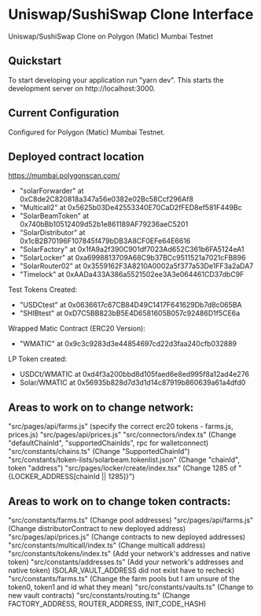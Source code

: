 # Uniswap/SushiSwap Clone Interface
Uniswap/SushiSwap Clone on Polygon (Matic) Mumbai Testnet

## Quickstart
To start developing your application run "yarn dev". This starts the development server on http://localhost:3000.

## Current Configuration
Configured for Polygon (Matic) Mumbai Testnet.

## Deployed contract location
https://mumbai.polygonscan.com/
* "solarForwarder" at 0xC8de2C820818a347a56e0382e02Bc58Ccf296Af8
* "Multicall2" at 0x5625b03De42553340E70CaD2fFED8ef581F449Bc
* "SolarBeamToken" at 0x740bBb10512409d52b1e861189AF79236aeC5201
* "SolarDistributor" at 0x1cB2B70196F107845f479bDB3A8CF0EFe64E6616
* "SolarFactory" at 0x1fA9a2f390C901df7023Ad652C361b6FA5124eA1
* "SolarLocker" at 0xa6998813709A68C9b37BCc9511521a7021cFB896
* "SolarRouter02" at 0x3559162F3A8210A0002a5f377a53De1FF3a2aDA7
* "Timelock" at 0xAADa433A386a5521502ee3A3e064461CD37dbC9F

Test Tokens Created:
* "USDCtest" at 0x0636617c67CB84D49C1417F641629Db7d8c065BA
* "SHIBtest" at 0xD7C5BB823bB5E4D6581605B057c92486D1f5CE6a

Wrapped Matic Contract (ERC20 Version):
* "WMATIC" at 0x9c3c9283d3e44854697cd22d3faa240cfb032889

LP Token created:
* USDCt/WMATIC at 0xd4f3a200bbd8d105faed6e8ed995f8a12ad4e276
* Solar/WMATIC at 0x56935b828d7d3d1d14c87919b860639a61a4dfd0

## Areas to work on to change network:
"src/pages/api/farms.js" (specify the correct erc20 tokens - farms.js, prices.js)
"src/pages/api/prices.js"
"src/connectors/index.ts" (Change "defaultChainId", "supportedChainIds", rpc for walletconnect) 
"src/constants/chains.ts" (Change "SupportedChainId")
"src/constants/token-lists/solarbeam.tokenlist.json" (Change "chainId", token "address")
"src/pages/locker/create/index.tsx" (Change 1285 of "{LOCKER_ADDRESS[chainId || 1285]}")

## Areas to work on to change token contracts:
"src/constants/farms.ts" (Change pool addresses)
"src/pages/api/farms.js" (Change distributorContract to new deployed address)
"src/pages/api/prices.js" (Change contracts to new deployed addresses)
"src/constants/multicall/index.ts" (Change multicall address)
"src/constants/tokens/index.ts" (Add your network's addresses and native token)
"src/constants/addresses.ts" (Add your network's addresses and native token) (SOLAR_VAULT_ADDRESS did not exist have to recheck)
"src/constants/farms.ts" (Change the farm pools but I am unsure of the token0, token1 and id what they mean)
"src/constants/vaults.ts" (Change to new vault contracts)
"src/constants/routing.ts" (Change FACTORY_ADDRESS, ROUTER_ADDRESS, INIT_CODE_HASH)